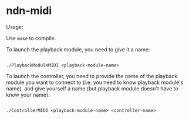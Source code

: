 # ndn-midi

Usage:

Use `make` to compile.

To launch the playback module, you need to give it a name:

```

./PlaybackModuleMIDI <playback-module-name>

```

To launch the controller, you need to provide the name of the playback module you want to connect to (i.e. you need to know playback module's name), and give yourself a name (but playback module doesn't have to know your name):

```

./ControllerMIDI <playback-module-name> <controller-name>

```
